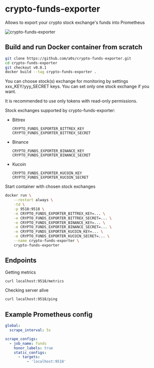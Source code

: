 # crypto-funds-exporter
Allows to export your crypto stock exchange's funds into Prometheus

![crypto-funds-exporter](https://user-images.githubusercontent.com/418868/48742187-ec4fa380-ec6e-11e8-8fe5-75f3d970e7c4.png)

## Build and run Docker container from scratch

```bash
git clone https://github.com/a0s/crypto-funds-exporter.git
cd crypto-funds-exporter
git checkout v0.0.1
docker build --tag crypto-funds-exporter .
```

You can choose stock(s) exchange for monitoring by settings xxx_KEY/yyy_SECRET keys.
You can set only one stock exchange if you want.

It is recommended to use only tokens with read-only permissions.

Stock exchanges supported by crypto-funds-exporter: 

* Bittrex
  ```
  CRYPTO_FUNDS_EXPORTER_BITTREX_KEY
  CRYPTO_FUNDS_EXPORTER_BITTREX_SECRET
  ```
    
* Binance
  ```
  CRYPTO_FUNDS_EXPORTER_BINANCE_KEY
  CRYPTO_FUNDS_EXPORTER_BINANCE_SECRET
  ```

* Kucoin
  ```
  CRYPTO_FUNDS_EXPORTER_KUCOIN_KEY
  CRYPTO_FUNDS_EXPORTER_KUCOIN_SECRET
  ```
    
Start container with chosen stock exchanges
    
```bash
docker run \
    --restart always \
    -td \
    -p 9518:9518 \
    -e CRYPTO_FUNDS_EXPORTER_BITTREX_KEY=... \
    -e CRYPTO_FUNDS_EXPORTER_BITTREX_SECRET=... \
    -e CRYPTO_FUNDS_EXPORTER_BINANCE_KEY=... \
    -e CRYPTO_FUNDS_EXPORTER_BINANCE_SECRET=... \
    -e CRYPTO_FUNDS_EXPORTER_KUCOIN_KEY=... \
    -e CRYPTO_FUNDS_EXPORTER_KUCOIN_SECRET=... \
    --name crypto-funds-exporter \    
    crypto-funds-exporter
```

## Endpoints

Getting metrics 

```bash
curl localhost:9518/metrics
```

Checking server alive

```bash
curl localhost:9518/ping 
```

## Example Prometheus config

```yaml
global:
  scrape_interval: 5s

scrape_configs:
  - job_name: funds
    honor_labels: true
    static_configs:
      - targets:
          - 'localhost:9518'
```
